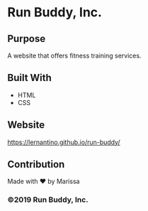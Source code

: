# Run Buddy, Inc.

## Purpose
A website that offers fitness training services. 

## Built With
* HTML
* CSS

## Website
https://lernantino.github.io/run-buddy/

## Contribution
Made with ❤️ by Marissa

### ©️2019 Run Buddy, Inc.
